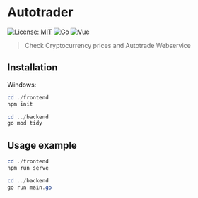 # Autotrader

[![License: MIT](https://img.shields.io/badge/License-MIT-blue.svg)](https://opensource.org/licenses/MIT)
![Go](https://img.shields.io/github/go-mod/go-version/noirstar/autotrader?filename=backend%252Fgo.mod)
![Vue](https://img.shields.io/npm/v/vue)

> Check Cryptocurrency prices and Autotrade Webservice

## Installation

Windows:

```powershell
cd ./frontend
npm init

cd ../backend
go mod tidy
```

## Usage example

```powershell
cd ./frontend
npm run serve

cd ../backend
go run main.go
```

